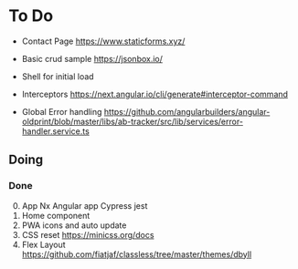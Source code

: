# To Do

- Contact Page https://www.staticforms.xyz/

- Basic crud sample https://jsonbox.io/


- Shell for initial load

- Interceptors https://next.angular.io/cli/generate#interceptor-command

- Global Error handling https://github.com/angularbuilders/angular-oldprint/blob/master/libs/ab-tracker/src/lib/services/error-handler.service.ts

## Doing


### Done

0. App Nx Angular app Cypress jest
1. Home component
2. PWA icons and auto update
3. CSS reset https://minicss.org/docs
4. Flex Layout https://github.com/fiatjaf/classless/tree/master/themes/dbyll

